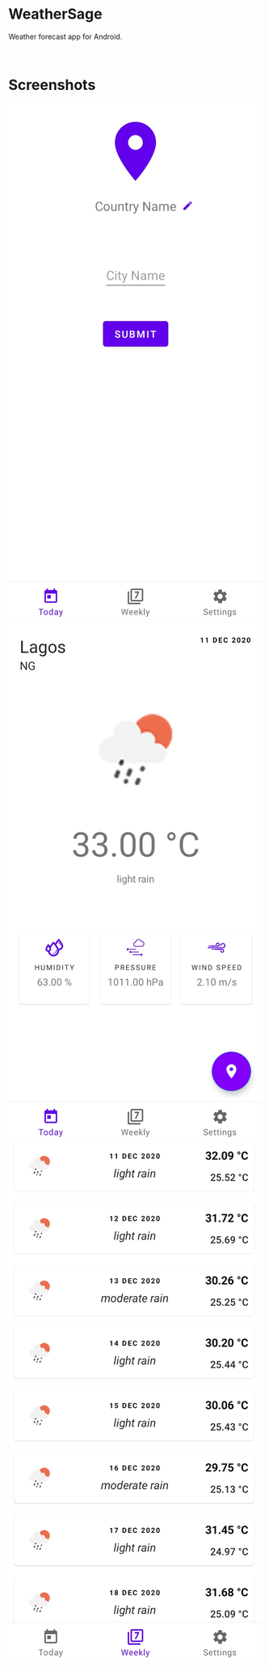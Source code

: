 # WeatherSage
Weather forecast app for Android.

<br>

# Screenshots
<div class="row">
<img src="screenshots/ws_location_entry.jpg" alt="Location Entry"/>
<img src="screenshots/ws_current_forecast.jpg" alt="Current Forecast"/>
<img src="screenshots/ws_weekly_forecast.jpg" alt="Weekly Forecast"/>
</div>
